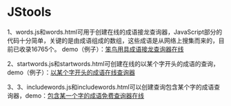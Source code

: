 # JStools

1、words.js和words.html可用于创建在线的成语接龙查询器，JavaScript部分的代码十分简单，关键的是由成语组成的数组，这些成语是从网络上搜集而来的，目前已收录16765个。
demo（例子）：[笨鸟用具成语接龙查询器在线](https://www.x1y1z1.com/tools/chengyu.html)

2、startwords.js和startwords.html可创建在线的以某个字开头的成语的查询，demo（例子）：[以某个字开头的成语在线查询器](https://www.x1y1z1.com/tools/startwords.html)

3、3、includewords.js和includewords.html可以创建查询包含某个字的成语查询器，demo：[包含某一个字的成语免费查询器在线](https://www.x1y1z1.com/tools/includewords.html)
